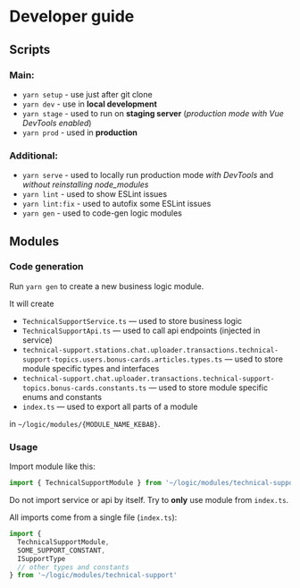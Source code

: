 # Developer guide

## Scripts

### Main:

- `yarn setup` - use just after git clone
- `yarn dev` - use in **local development**
- `yarn stage` - used to run on **staging server** (_production mode with Vue DevTools enabled_)
- `yarn prod` - used in **production**

### Additional:

- `yarn serve` - used to locally run production mode _with DevTools_ and _without reinstalling node_modules_
- `yarn lint` - used to show ESLint issues
- `yarn lint:fix` - used to autofix some ESLint issues
- `yarn gen` - used to code-gen logic modules

## Modules

### Code generation

Run `yarn gen` to create a new business logic module.

It will create

- `TechnicalSupportService.ts` — used to store business logic
- `TechnicalSupportApi.ts` — used to call api endpoints (injected in service)
- `technical-support.stations.chat.uploader.transactions.technical-support-topics.users.bonus-cards.articles.types.ts` — used to store module specific types and interfaces
- `technical-support.chat.uploader.transactions.technical-support-topics.bonus-cards.constants.ts` — used to store module specific enums and constants
- `index.ts` — used to export all parts of a module

in `~/logic/modules/{MODULE_NAME_KEBAB}`.

### Usage

Import module like this:

```ts
import { TechnicalSupportModule } from '~/logic/modules/technical-support'
```

Do not import service or api by itself. Try to **only** use module from `index.ts`.

All imports come from a single file (`index.ts`):

```ts
import {
  TechnicalSupportModule,
  SOME_SUPPORT_CONSTANT,
  ISupportType
  // other types and constants
} from '~/logic/modules/technical-support'
```
